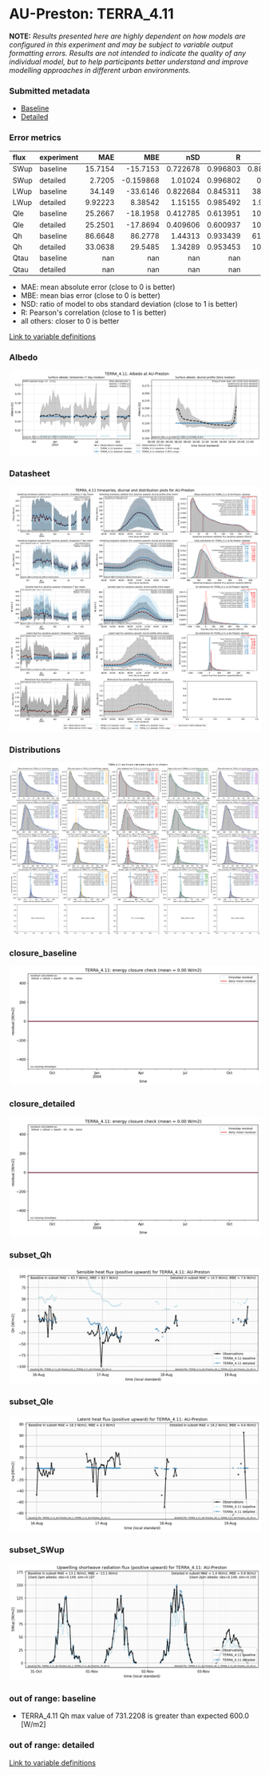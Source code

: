 # AU-Preston: TERRA_4.11

**NOTE:** *Results presented here are highly dependent on how models are configured in this experiment and may be subject to variable output formatting errors. Results are not intended to indicate the quality of any individual model, but to help participants better understand and improve modelling approaches in different urban environments.*

### Submitted metadata

- [Baseline](TERRA_4.11_AU-Preston_baseline_attrs.md)
- [Detailed](TERRA_4.11_AU-Preston_detailed_attrs.md)

### Error metrics

| flux   | experiment   |       MAE |        MBE |        nSD |          R |        5th |      95th |      RMSE |       cRMSE |       AMBE |       1-nSD |          1-R |   nSkewness |   nKurtosis |     Overlap |
|:-------|:-------------|----------:|-----------:|-----------:|-----------:|-----------:|----------:|----------:|------------:|-----------:|------------:|-------------:|------------:|------------:|------------:|
| SWup   | baseline     |  15.7154  | -15.7153   |   0.722678 |   0.996803 |   0.881326 |  40.3272  |  20.5901  |   0.28553   |  15.7153   |   0.277322  |   0.00319657 |   0.0144507 |   0.0268135 |   0.0844263 |
| SWup   | detailed     |   2.7205  |  -0.159868 |   1.01024  |   0.996802 |   0.5391   |   1.76488 |   3.77893 |   0.0810346 |   0.159868 |   0.0102429 |   0.00319809 |   0.014109  |   0.0262204 |   0.0586388 |
| LWup   | baseline     |  34.149   | -33.6146   |   0.822684 |   0.845311 |  38.5789   |  59.6487  |  40.4371  |   0.534754  |  33.6146   |   0.177316  |   0.154689   |   0.641144  |   0.708756  |   0.29818   |
| LWup   | detailed     |   9.92223 |   8.38542  |   1.15155  |   0.985492 |   1.96082  |  24.5514  |  13.0357  |   0.237451  |   8.38542  |   0.151555  |   0.0145083  |   0.076073  |   0.154075  |   0.0823556 |
| Qle    | baseline     |  25.2667  | -18.1958   |   0.412785 |   0.613951 |  10.5351   |  70.8254  |  43.758   |   0.814575  |  18.1958   |   0.587215  |   0.386049   |   0.0847432 |   0.367861  |   0.424808  |
| Qle    | detailed     |  25.2501  | -17.8694   |   0.409606 |   0.600937 |  10.5328   |  71.4822  |  43.949   |   0.821877  |  17.8694   |   0.590394  |   0.399063   |   0.0723124 |   0.363228  |   0.387793  |
| Qh     | baseline     |  86.6648  |  86.2778   |   1.44313  |   0.933439 |  61.5473   | 191.636   | 103.466   |   0.623279  |  86.2778   |   0.443131  |   0.0665607  |   0.0159231 |   0.0759749 |   0.608638  |
| Qh     | detailed     |  33.0638  |  29.5485   |   1.34289  |   0.953453 |  10.5979   | 114.561   |  53.942   |   0.492533  |  29.5485   |   0.34289   |   0.0465472  |   0.0257672 |   0.062116  |   0.240603  |
| Qtau   | baseline     | nan       | nan        | nan        | nan        | nan        | nan       | nan       | nan         | nan        | nan         | nan          | nan         | nan         | nan         |
| Qtau   | detailed     | nan       | nan        | nan        | nan        | nan        | nan       | nan       | nan         | nan        | nan         | nan          | nan         | nan         | nan         |

 - MAE: mean absolute error (close to 0 is better)
 - MBE: mean bias error (close to 0 is better)
 - NSD: ratio of model to obs standard deviation (close to 1 is better)
 - R: Pearson's correlation (close to 1 is better)
 - all others: closer to 0 is better

[Link to variable definitions](../modelattrs/variable_definitions.md)

### <a name="albedo"></a>Albedo
[![TERRA_4.11_AU-Preston_Albedo.png](TERRA_4.11_AU-Preston_Albedo.png)](TERRA_4.11_AU-Preston_Albedo.png)

### <a name="datasheet"></a>Datasheet
[![TERRA_4.11_AU-Preston_Datasheet.png](TERRA_4.11_AU-Preston_Datasheet.png)](TERRA_4.11_AU-Preston_Datasheet.png)

### <a name="distributions"></a>Distributions
[![TERRA_4.11_AU-Preston_Distributions.png](TERRA_4.11_AU-Preston_Distributions.png)](TERRA_4.11_AU-Preston_Distributions.png)

### <a name="closure_baseline"></a>closure_baseline
[![TERRA_4.11_AU-Preston_closure_baseline.png](TERRA_4.11_AU-Preston_closure_baseline.png)](TERRA_4.11_AU-Preston_closure_baseline.png)

### <a name="closure_detailed"></a>closure_detailed
[![TERRA_4.11_AU-Preston_closure_detailed.png](TERRA_4.11_AU-Preston_closure_detailed.png)](TERRA_4.11_AU-Preston_closure_detailed.png)

### <a name="subset_qh"></a>subset_Qh
[![TERRA_4.11_AU-Preston_subset_Qh.png](TERRA_4.11_AU-Preston_subset_Qh.png)](TERRA_4.11_AU-Preston_subset_Qh.png)

### <a name="subset_qle"></a>subset_Qle
[![TERRA_4.11_AU-Preston_subset_Qle.png](TERRA_4.11_AU-Preston_subset_Qle.png)](TERRA_4.11_AU-Preston_subset_Qle.png)

### <a name="subset_swup"></a>subset_SWup
[![TERRA_4.11_AU-Preston_subset_SWup.png](TERRA_4.11_AU-Preston_subset_SWup.png)](TERRA_4.11_AU-Preston_subset_SWup.png)

### out of range: baseline

 - TERRA_4.11 Qh max value of 731.2208 is greater than expected 600.0 [W/m2]

### out of range: detailed



[Link to variable definitions](../modelattrs/variable_definitions.md)

